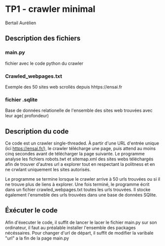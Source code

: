 # TP1 - crawler minimal

Bertail Aurélien

## Description des fichiers 

### main.py

fichier avec le code python du crawler

### Crawled_webpages.txt

Exemple des 50 sites web scrollés depuis hhtps://ensai.fr

### fichier .sqlite

Base de données relationelle de l'ensemble des sites web trouvées avec leur age( profondeur)

## Description du code

Ce code est un crawler single-threaded.
À partir d'une URL d'entrée unique (ici https://ensai.fr/), le crawler télécharge une page, puis
attend au moins cinq secondes avant de télécharger la page suivante. Le programme analyse les fichiers robots.twt et sitemap.xml des sites webs téléchargés afin de trouver d'autres url a explorer tout en respectant la politness et en ne crwlant uniquement les sites autorisés.

Le programme se termine lorsque le crawler arrive à 50 urls trouvées ou si il ne trouve
plus de liens à explorer.
Une fois terminé, le programme écrit dans un fichier crawled_webpages.txt toutes les urls
trouvées. Il stocke également l'ensmeble des urls trouvées dans une base de données SQlite.


## Éxécuter le code

Afin d'éxecuter le code, il suffit de lancer le lacer le fichier main.py sur son ordinateur, il faut au préalable installer l'ensemble des packages nécéssaires. Pour changer d'url de départ, il suffit de modifier la varibale "url" a la fin de la page main.py



